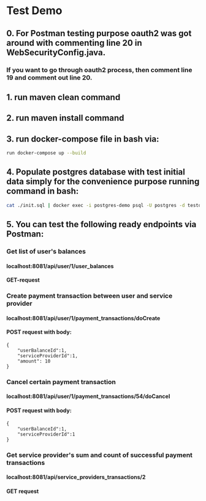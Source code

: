 #   Test Demo
## 0. For Postman testing  purpose  oauth2 was got around with commenting line 20 in WebSecurityConfig.java.
### If you want to go through oauth2 process, then comment line 19 and comment out  line 20.
## 1. run maven clean command
## 2. run maven install command
## 3. run docker-compose file in bash via:
```sh
run docker-compose up --build
```
## 4. Populate postgres database with test initial data simply for the convenience purpose running command in bash:
```sh
cat ./init.sql | docker exec -i postgres-demo psql -U postgres -d testdb
```
## 5. You can test the following ready endpoints via Postman:
### Get list of user's balances
#### localhost:8081/api/user/1/user_balances
#### GET-request
### Create payment transaction between user and service provider
#### localhost:8081/api/user/1/payment_transactions/doCreate
#### POST request with body:
```
{
    "userBalanceId":1,
    "serviceProviderId":1,
    "amount": 10
}
```
### Cancel certain payment transaction
#### localhost:8081/api/user/1/payment_transactions/54/doCancel
#### POST request with body:
```
{
    "userBalanceId":1,
    "serviceProviderId":1
}
```
### Get service provider's sum and count of successful payment transactions
#### localhost:8081/api/service_providers_transactions/2
#### GET request
